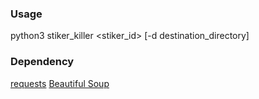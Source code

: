 ### Usage
python3 stiker_killer <stiker_id> [-d destination_directory]

### Dependency
[requests](http://docs.python-requests.org/en/master/)
[Beautiful Soup](https://www.crummy.com/software/BeautifulSoup/bs4/doc/)
